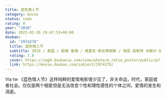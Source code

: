 ```yaml
---
title: 蓝色情人节
category: movie
status: todo
rating: 0
year: "2010"
date: 2023-02-26 19:47:53+08:00
douban:
  id: "2974278"
  title: 蓝色情人节
  subtitle: 2010 / 美国 / 剧情 爱情 / 德里克·斯安弗朗斯 / 瑞恩·高斯林 米歇尔·威廉姆斯
  rating: 7.8
  cover: https://img9.doubanio.com/view/photo/m_ratio_poster/public/p710464565.jpg
  link: https://movie.douban.com/subject/2974278/
---
```


Via tw 《蓝色情人节》这样纯粹的爱情电影很少见了，非关命运，时代，家庭或者社会。仅仅是两个相爱但是无法改变个性和理性感性的个体之间，爱情的发生和消逝。
